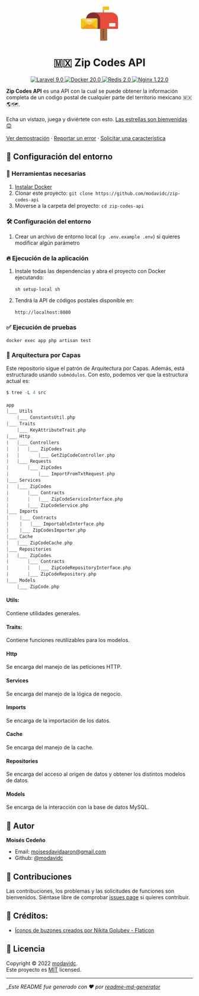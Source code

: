 <p align="center">
  <a href="https://github.com/modavidc">
    <img alt="Zip Codes API logo" src="public/mail.png" width="100px" height="92px"/>
  </a>
</p>

<h1 align="center">
  🇲🇽 Zip Codes API
</h1>

<p align="center">
    <a href="#">
        <img src="https://img.shields.io/badge/Laravel-9.0-red.svg?style=flat-square&logo=laravel" alt="Laravel 9.0"/>
    </a>
    <a href="#">
        <img src="https://img.shields.io/badge/Docker-20.10-blue.svg?style=flat-square&logo=docker" alt="Docker 20.0"/>
    </a>
    <a href="#">
        <img src="https://img.shields.io/badge/Redis-2.0-purple.svg?style=flat-square&logo=redis" alt="Redis 2.0"/>
    </a>
    <a href="#">
        <img src="https://img.shields.io/badge/Nginx-1.22-green.svg?style=flat-square&logo=nginx" alt="Nginx 1.22.0"/>
    </a>
</a>
</p>

<p align="center">

<strong>Zip Codes API</strong> es una API con la cual se puede obtener la información completa de un codigo postal de cualquier parte del territorio mexicano 🇲🇽🌎🗺.
<br />
<br />
Echa un vistazo, juega y diviértete con esto.
<a href="https://github.com/modavidc/zip-codes-api/stargazers">Las estrellas son bienvenidas 😊</a>
<br />
<br />
<a href="https://mc-zipcode-api.herokuapp.com">Ver demostración</a>
·
<a href="https://github.com/modavidc/zip-codes-api/issues">Reportar un error</a>
·
<a href="https://github.com/modavidc/zip-codes-api/issues">Solicitar una característica</a>

</p>

## 🚀 Configuración del entorno

### 🐳 Herramientas necesarias

1. [Instalar Docker](https://www.docker.com/get-started)
2. Clonar este proyecto: `git clone https://github.com/modavidc/zip-codes-api`
3. Moverse a la carpeta del proyecto: `cd zip-codes-api`

### 🛠️ Configuración del entorno

1. Crear un archivo de entorno local (`cp .env.example .env`) si quieres modificar algún parámetro

### 🔥 Ejecución de la aplicación

1. Instale todas las dependencias y abra el proyecto con Docker ejecutando:

    `sh setup-local sh`

2. Tendrá la API de códigos postales disponible en:

    `http://localhost:8080`

### ✅ Ejecución de pruebas

    docker exec app php artisan test

### 🎯 Arquitectura por Capas

Este repositorio sigue el patrón de Arquitectura por Capas. Además, está estructurado usando `submódulos`.
Con esto, podemos ver que la estructura actual es:

```scala
$ tree -L 4 src

app
|___ Utils
    |___ ConstantsUtil.php
|___ Traits
    |___ KeyAttributeTrait.php
|___ Http
|   |___ Controllers
|   |   |___ ZipCodes
|   |       |___ GetZipCodeController.php
|   |___ Requests
|       |___ ZipCodes
|           |___ ImportFromTxtRequest.php
|___ Services
|   |___ ZipCodes
|       |___ Contracts
|       |   |___ ZipCodeServiceInterface.php
|       |___ ZipCodeService.php
|___ Imports
|    |___ Contracts
|    |   |___ ImportableInterface.php
|    |___ ZipCodesImporter.php
|___ Cache
|   |___ ZipCodeCache.php
|___ Repositories
|   |___ ZipCodes
|       |___ Contracts
|       |   |___ ZipCodeRepositoryInterface.php
|       |___ ZipCodeRepository.php
|___ Models
    |___ ZipCode.php
```

#### Utils: 
Contiene utilidades generales. 

#### Traits: 

Contiene funciones reutilizables para los modelos.

#### Http 

Se encarga del manejo de las peticiones HTTP. 

#### Services 

Se encarga del manejo de la lógica de negocio. 

#### Imports 

Se encarga de la importación de los datos.

#### Cache 

Se encarga del manejo de la cache. 

#### Repositories 

Se encarga del acceso al origen de datos y obtener los distintos modelos de datos.

#### Models 

Se encarga de la interacción con la base de datos MySQL. 

## 👤 Autor

**Moisés Cedeño**

-   Email: [moisesdavidaaron@gmail.com](mailto:moisesdavidaaron@gmail.com)
-   Github: [@modavidc](https://github.com/modavidc)

## 🤝 Contribuciones

Las contribuciones, los problemas y las solicitudes de funciones son bienvenidos. Siéntase libre de comprobar [issues page](https://github.com/modavidc/zip-codes-api/issues) si quieres contribuir.<br />

## 🧑 Créditos:

-   [Íconos de buzones creados por Nikita Golubev - Flaticon](https://www.flaticon.com/free-icons/mailbox)

## 📝 Licencia

Copyright © 2022 [modavidc](https://github.com/modavidc).<br />
Este proyecto es [MIT](https://github.com/kefranabg/readme-md-generator/blob/master/LICENSE) licensed.

---

__Este README fue generado con ❤️ por [readme-md-generator](https://github.com/kefranabg/readme-md-generator)_

